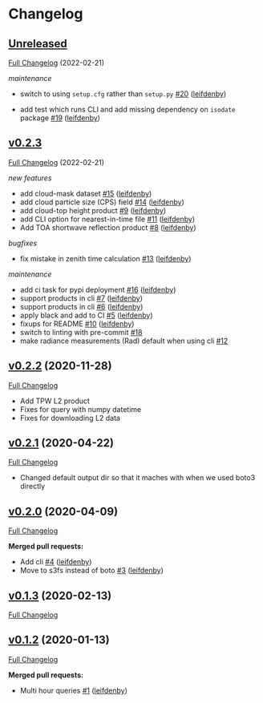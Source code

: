 # Changelog

## [Unreleased](https://github.com/leifdenby/satdata/tree/HEAD)

[Full Changelog](https://github.com/leifdenby/satdata/compare/v0.2.3...) (2022-02-21)

*maintenance*

- switch to using `setup.cfg` rather than `setup.py` [\#20](https://github.com/leifdenby/satdata/pull/20) ([leifdenby](https://github.com/leifdenby))

- add test which runs CLI and add missing dependency on `isodate` package [\#19](https://github.com/leifdenby/satdata/pull/19) ([leifdenby](https://github.com/leifdenby))

## [v0.2.3](https://github.com/leifdenby/satdata/tree/v0.2.3)

[Full Changelog](https://github.com/leifdenby/satdata/compare/v0.2.2...v0.2.3) (2022-02-21)

*new features*

- add cloud-mask dataset [\#15](https://github.com/leifdenby/satdata/pull/15) ([leifdenby](https://github.com/leifdenby))
- add cloud particle size \(CPS\) field [\#14](https://github.com/leifdenby/satdata/pull/14) ([leifdenby](https://github.com/leifdenby))
- add cloud-top height product [\#9](https://github.com/leifdenby/satdata/pull/9) ([leifdenby](https://github.com/leifdenby))
- add CLI option for nearest-in-time file [\#11](https://github.com/leifdenby/satdata/pull/11) ([leifdenby](https://github.com/leifdenby))
- Add TOA shortwave reflection product [\#8](https://github.com/leifdenby/satdata/pull/8) ([leifdenby](https://github.com/leifdenby))

*bugfixes*

- fix mistake in zenith time calculation [\#13](https://github.com/leifdenby/satdata/pull/13) ([leifdenby](https://github.com/leifdenby))

*maintenance*

- add ci task for pypi deployment [\#16](https://github.com/leifdenby/satdata/pull/16) ([leifdenby](https://github.com/leifdenby))
- support products in cli [\#7](https://github.com/leifdenby/satdata/pull/7) ([leifdenby](https://github.com/leifdenby))
- support products in cli [\#6](https://github.com/leifdenby/satdata/pull/6) ([leifdenby](https://github.com/leifdenby))
- apply black and add to CI [\#5](https://github.com/leifdenby/satdata/pull/5) ([leifdenby](https://github.com/leifdenby))
- fixups for README [\#10](https://github.com/leifdenby/satdata/pull/10) ([leifdenby](https://github.com/leifdenby))
- switch to linting with pre-commit [\#18](https://github.com/leifdenby/satdata/pull/18)
- make radiance measurements (Rad) default when using cli [\#12](https://github.com/leifdenby/satdata/pull/12)


## [v0.2.2](https://github.com/leifdenby/satdata/tree/v0.2.2) (2020-11-28)

[Full Changelog](https://github.com/leifdenby/satdata/compare/v0.2.1...v0.2.2)

- Add TPW L2 product
- Fixes for query with numpy datetime
- Fixes for downloading L2 data

## [v0.2.1](https://github.com/leifdenby/satdata/tree/v0.2.1) (2020-04-22)

[Full Changelog](https://github.com/leifdenby/satdata/compare/v0.2.0...v0.2.1)

- Changed default output dir so that it maches with when we used boto3 directly

## [v0.2.0](https://github.com/leifdenby/satdata/tree/v0.2.0) (2020-04-09)

[Full Changelog](https://github.com/leifdenby/satdata/compare/v0.1.3...v0.2.0)

**Merged pull requests:**

- Add cli [\#4](https://github.com/leifdenby/satdata/pull/4) ([leifdenby](https://github.com/leifdenby))
- Move to s3fs instead of boto [\#3](https://github.com/leifdenby/satdata/pull/3) ([leifdenby](https://github.com/leifdenby))

## [v0.1.3](https://github.com/leifdenby/satdata/tree/v0.1.3) (2020-02-13)

[Full Changelog](https://github.com/leifdenby/satdata/compare/v0.1.2...v0.1.3)

## [v0.1.2](https://github.com/leifdenby/satdata/tree/v0.1.2) (2020-01-13)

[Full Changelog](https://github.com/leifdenby/satdata/compare/39481b5ea9fae41eb669a23b96ddaf60c0e51688...v0.1.2)

**Merged pull requests:**

- Multi hour queries [\#1](https://github.com/leifdenby/satdata/pull/1) ([leifdenby](https://github.com/leifdenby))
